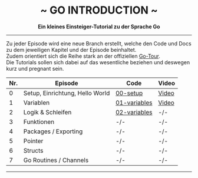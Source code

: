 <div align="center">
    <h1>~ GO INTRODUCTION ~</h1>
    <strong>Ein kleines Einsteiger-Tutorial zu der Sprache Go</strong>
</div>

---

Zu jeder Episode wird eine neue Branch erstellt, welche den Code und Docs zu dem jeweiligen Kapitel und der Episode beinhaltet.  
Zudem orientiert sich die Reihe stark an der offiziellen [Go-Tour](https://tour.golang.org/).  
Die Tutorials sollen sich dabei auf das wesentliche beziehen und deswegen kurz und pregnant sein.


 Nr. | Episode                         | Code                                                                           | Video                               
-----|---------------------------------|--------------------------------------------------------------------------------|-------------------------------------
 0   | Setup, Einrichtung, Hello World | [00-setup](00-setup)          | [Video](https://youtu.be/QUIR_FNybjU) 
 1   | Variablen                       | [01-variables](01-variables)  | [Video](https://youtu.be/OjiAU2pOvSs)                                 
 2   | Logik & Schleifen               | [02-variables](02-variables)  | -/-                                 
 3   | Funktionen                      | -/-                                                                            | -/-                                 
 4   | Packages / Exporting            | -/-                                                                            | -/-                                 
 5   | Pointer                         | -/-                                                                            | -/-                                 
 6   | Structs                         | -/-                                                                            | -/-                                 
 7   | Go Routines / Channels          | -/-                                                                            | -/-                                 

---
